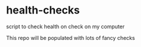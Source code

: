 # health-checks
script to check health on check on my computer

This repo will be populated with lots of fancy checks
